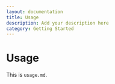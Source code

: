 ```yaml
---
layout: documentation
title: Usage
description: Add your description here
category: Getting Started
---
```


# Usage

This is `usage.md`.
